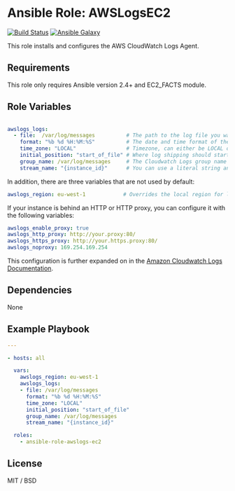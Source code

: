 # **Ansible Role: AWSLogsEC2**

[![Build Status](https://travis-ci.org/naoyayamamoto/ansible-role-awslogs-ec2.svg?branch=master)](https://travis-ci.org/naoyayamamoto/ansible-role-awslogs-ec2) [![Ansible Galaxy](https://img.shields.io/badge/ansible--galaxy-awslogs--ec2-blue.svg)](https://galaxy.ansible.com/naoyayamamoto/awslogs-ec2)

This role installs and configures the AWS CloudWatch Logs Agent.

## Requirements

This role only requires Ansible version 2.4+ and EC2_FACTS module.

## Role Variables

```yaml

awslogs_logs:
  - file:  /var/log/messages          # The path to the log file you want to ship (required)
    format: "%b %d %H:%M:%S"          # The date and time format of the log file
    time_zone: "LOCAL"                # Timezone, can either be LOCAL or UTC
    initial_position: "start_of_file" # Where log shipping should start from
    group_name: /var/log/messages     # The Cloudwatch Logs group name (required)
    stream_name: "{instance_id}"      # You can use a literal string and/or predefined variables ({instance_id}, {hostname}, {ip_address})
```

In addition, there are three variables that are not used by default:

```yaml
awslogs_region: eu-west-1            # Overrides the local region for log shipping
```

If your instance is behind an HTTP or HTTP proxy, you can configure it with the
following variables:

```yaml
awslogs_enable_proxy: true
awslogs_http_proxy: http://your.proxy:80/
awslogs_https_proxy: http://your.https.proxy:80/
awslogs_noproxy: 169.254.169.254
```

This configuration is further expanded on in the [Amazon Cloudwatch Logs Documentation](http://docs.aws.amazon.com/AmazonCloudWatch/latest/logs/AgentReference.html#d0e2872).

## Dependencies

None

## Example Playbook

```yaml
---

- hosts: all

  vars:
    awslogs_region: eu-west-1
    awslogs_logs:
    - file: /var/log/messages
      format: "%b %d %H:%M:%S"
      time_zone: "LOCAL"
      initial_position: "start_of_file"
      group_name: /var/log/messages
      stream_name: "{instance_id}"

  roles:
    - ansible-role-awslogs-ec2

```

## License

MIT / BSD

